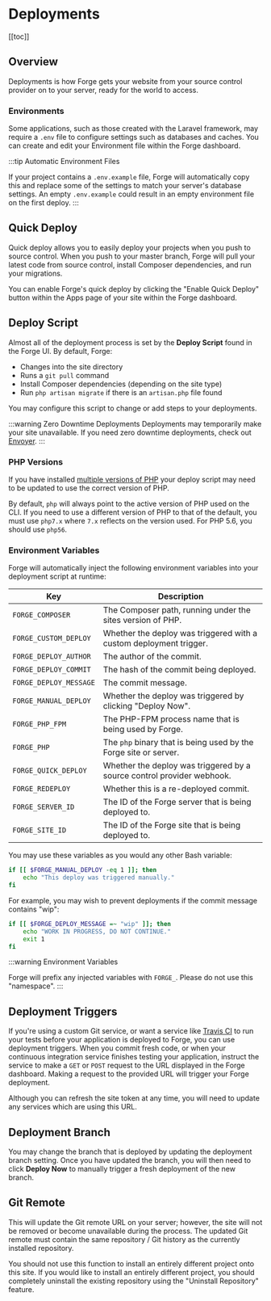 # Deployments

[[toc]]

## Overview

Deployments is how Forge gets your website from your source control provider on to your server, ready for the world to access.

### Environments

Some applications, such as those created with the Laravel framework, may require a `.env` file to configure settings such as databases and caches. You can create and edit your Environment file within the Forge dashboard.

:::tip Automatic Environment Files

If your project contains a `.env.example` file, Forge will automatically copy this and replace some of the settings to match your server's database settings. An empty `.env.example` could result in an empty environment file on the first deploy.
:::

## Quick Deploy

Quick deploy allows you to easily deploy your projects when you push to source control. When you push to your master branch, Forge will pull your latest code from source control, install Composer dependencies, and run your migrations.

You can enable Forge's quick deploy by clicking the "Enable Quick Deploy" button within the Apps page of your site within the Forge dashboard.

## Deploy Script

Almost all of the deployment process is set by the **Deploy Script** found in the Forge UI. By default, Forge:

- Changes into the site directory
- Runs a `git pull` command
- Install Composer dependencies (depending on the site type)
- Run `php artisan migrate` if there is an `artisan.php` file found

You may configure this script to change or add steps to your deployments.

:::warning Zero Downtime Deployments
Deployments may temporarily make your site unavailable. If you need zero downtime deployments, check out [Envoyer](https://envoyer.io).
:::

### PHP Versions

If you have installed [multiple versions of PHP](/1.0/servers/php.html) your deploy script may need to be updated to use the correct version of PHP.

By default, `php` will always point to the active version of PHP used on the CLI. If you need to use a different version of PHP to that of the default, you must use `php7.x` where `7.x` reflects on the version used. For PHP 5.6, you should use `php56`.

### Environment Variables

Forge will automatically inject the following environment variables into your deployment script at runtime:

| Key | Description |
| ----- | ---- |
| `FORGE_COMPOSER` | The Composer path, running under the sites version of PHP. |
| `FORGE_CUSTOM_DEPLOY` | Whether the deploy was triggered with a custom deployment trigger. |
| `FORGE_DEPLOY_AUTHOR` | The author of the commit. |
| `FORGE_DEPLOY_COMMIT` | The hash of the commit being deployed. |
| `FORGE_DEPLOY_MESSAGE` | The commit message. |
| `FORGE_MANUAL_DEPLOY` | Whether the deploy was triggered by clicking "Deploy Now". |
| `FORGE_PHP_FPM` | The PHP-FPM process name that is being used by Forge. |
| `FORGE_PHP` | The `php` binary that is being used by the Forge site or server. |
| `FORGE_QUICK_DEPLOY` | Whether the deploy was triggered by a source control provider webhook. |
| `FORGE_REDEPLOY` | Whether this is a re-deployed commit. |
| `FORGE_SERVER_ID` | The ID of the Forge server that is being deployed to. |
| `FORGE_SITE_ID` | The ID of the Forge site that is being deployed to. |

You may use these variables as you would any other Bash variable:

```bash
if [[ $FORGE_MANUAL_DEPLOY -eq 1 ]]; then
    echo "This deploy was triggered manually."
fi
```

For example, you may wish to prevent deployments if the commit message contains "wip":

```bash
if [[ $FORGE_DEPLOY_MESSAGE =~ "wip" ]]; then
    echo "WORK IN PROGRESS, DO NOT CONTINUE."
    exit 1
fi
```

:::warning Environment Variables

Forge will prefix any injected variables with `FORGE_`. Please do not use this "namespace".
:::

## Deployment Triggers

If you're using a custom Git service, or want a service like [Travis CI](https://travis-ci.org/) to run your tests before your application is deployed to Forge, you can use deployment triggers. When you commit fresh code, or when your continuous integration service finishes testing your application, instruct the service to make a `GET` or `POST` request to the URL displayed in the Forge dashboard. Making a request to the provided URL will trigger your Forge deployment.

Although you can refresh the site token at any time, you will need to update any services which are using this URL.

## Deployment Branch

You may change the branch that is deployed by updating the deployment branch setting. Once you have updated the branch, you will then need to click **Deploy Now** to manually trigger a fresh deployment of the new branch.

## Git Remote

This will update the Git remote URL on your server; however, the site will not be removed or become unavailable during the process. The updated Git remote must contain the same repository / Git history as the currently installed repository.

You should not use this function to install an entirely different project onto this site. If you would like to install an entirely different project, you should completely uninstall the existing repository using the "Uninstall Repository" feature.
